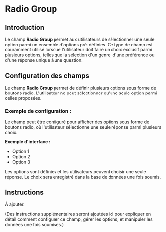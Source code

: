 # Radio Group

## Introduction

Le champ **Radio Group** permet aux utilisateurs de sélectionner une seule option parmi un ensemble d'options pré-définies. Ce type de champ est couramment utilisé lorsque l'utilisateur doit faire un choix exclusif parmi plusieurs options, telles que la sélection d'un genre, d'une préférence ou d'une réponse unique à une question.

## Configuration des champs

Le champ **Radio Group** permet de définir plusieurs options sous forme de boutons radio. L'utilisateur ne peut sélectionner qu'une seule option parmi celles proposées.

### Exemple de configuration :

Le champ peut être configuré pour afficher des options sous forme de boutons radio, où l'utilisateur sélectionne une seule réponse parmi plusieurs choix.

**Exemple d'interface :**

- Option 1
- Option 2
- Option 3

Les options sont définies et les utilisateurs peuvent choisir une seule réponse. Le choix sera enregistré dans la base de données une fois soumis.

## Instructions

À ajouter.

(Des instructions supplémentaires seront ajoutées ici pour expliquer en détail comment configurer ce champ, gérer les options, et manipuler les données une fois soumises.)
